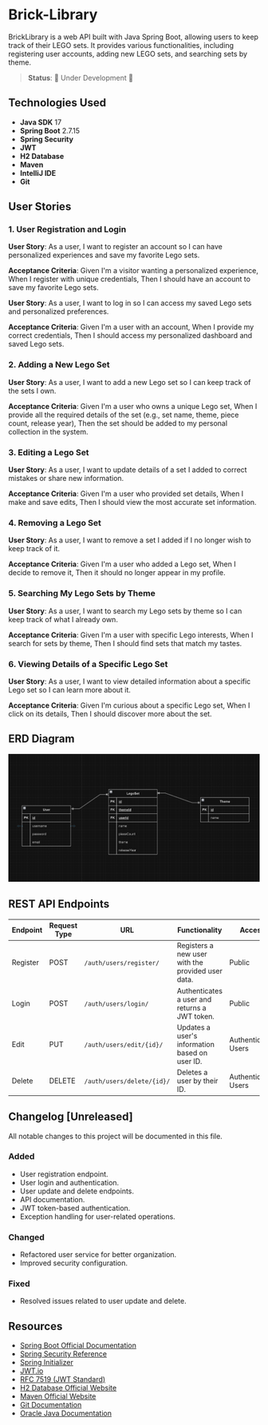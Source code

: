 # Brick-Library

BrickLibrary is a web API built with Java Spring Boot, allowing users to keep track of their LEGO sets. It provides various functionalities, including registering user accounts, adding new LEGO sets, and searching sets by theme.

> **Status**: 🚧 Under Development 🚧

## Technologies Used
- **Java SDK** 17
- **Spring Boot** 2.7.15
- **Spring Security**
- **JWT**
- **H2 Database**
- **Maven**
- **IntelliJ IDE**
- **Git**

## User Stories
### 1. User Registration and Login
**User Story**: As a user, I want to register an account so I can have personalized experiences and save my favorite Lego sets.

**Acceptance Criteria**: Given I'm a visitor wanting a personalized experience, When I register with unique credentials, Then I should have an account to save my favorite Lego sets.

**User Story**: As a user, I want to log in so I can access my saved Lego sets and personalized preferences.

**Acceptance Criteria**: Given I'm a user with an account, When I provide my correct credentials, Then I should access my personalized dashboard and saved Lego sets.


### 2. Adding a New Lego Set
**User Story**: As a user, I want to add a new Lego set so I can keep track of the sets I own.

**Acceptance Criteria**: Given I'm a user who owns a unique Lego set, When I provide all the required details of the set (e.g., set name, theme, piece count, release year), Then the set should be added to my personal collection in the system.


### 3. Editing a Lego Set
**User Story**: As a user, I want to update details of a set I added to correct mistakes or share new information.

**Acceptance Criteria**: Given I'm a user who provided set details, When I make and save edits, Then I should view the most accurate set information.

### 4. Removing a Lego Set
**User Story**: As a user, I want to remove a set I added if I no longer wish to keep track of it.

**Acceptance Criteria**: Given I'm a user who added a Lego set, When I decide to remove it, Then it should no longer appear in my profile.

### 5. Searching My Lego Sets by Theme
**User Story**: As a user, I want to search my Lego sets by theme so I can keep track of what I already own.

**Acceptance Criteria**: Given I'm a user with specific Lego interests, When I search for sets by theme, Then I should find sets that match my tastes.

### 6. Viewing Details of a Specific Lego Set
**User Story**: As a user, I want to view detailed information about a specific Lego set so I can learn more about it.

**Acceptance Criteria**: Given I'm curious about a specific Lego set, When I click on its details, Then I should discover more about the set.

## ERD Diagram
<!-- <img src="images\erd-diagram.png" style=" width:600px ; height:auto "> -->
![ERD Diagram](images/erd-diagram.png)

## REST API Endpoints
| Endpoint | Request Type | URL                             | Functionality                                       | Access               |
|----------|--------------|---------------------------------|-----------------------------------------------------|----------------------|
| Register | POST         | `/auth/users/register/`          | Registers a new user with the provided user data.  | Public               |
| Login    | POST         | `/auth/users/login/`             | Authenticates a user and returns a JWT token.     | Public               |
| Edit     | PUT          | `/auth/users/edit/{id}/`         | Updates a user's information based on user ID.    | Authenticated Users  |
| Delete   | DELETE       | `/auth/users/delete/{id}/`       | Deletes a user by their ID.                       | Authenticated Users  |


## Changelog [Unreleased]

All notable changes to this project will be documented in this file.


### Added

- User registration endpoint.
- User login and authentication.
- User update and delete endpoints.
- API documentation.
- JWT token-based authentication.
- Exception handling for user-related operations.

### Changed

- Refactored user service for better organization.
- Improved security configuration.

### Fixed

- Resolved issues related to user update and delete.




## Resources
- [Spring Boot Official Documentation](https://docs.spring.io/spring-boot/docs/current/reference/htmlsingle/)
- [Spring Security Reference](https://docs.spring.io/spring-security/reference/html5/)
- [Spring Initializer](https://start.spring.io/)
- [JWT.io](https://jwt.io/)
- [RFC 7519 (JWT Standard)](https://tools.ietf.org/html/rfc7519)
- [H2 Database Official Website](https://www.h2database.com/)
- [Maven Official Website](https://maven.apache.org/)
- [Git Documentation](https://git-scm.com/doc)
- [Oracle Java Documentation](https://docs.oracle.com/en/java/)